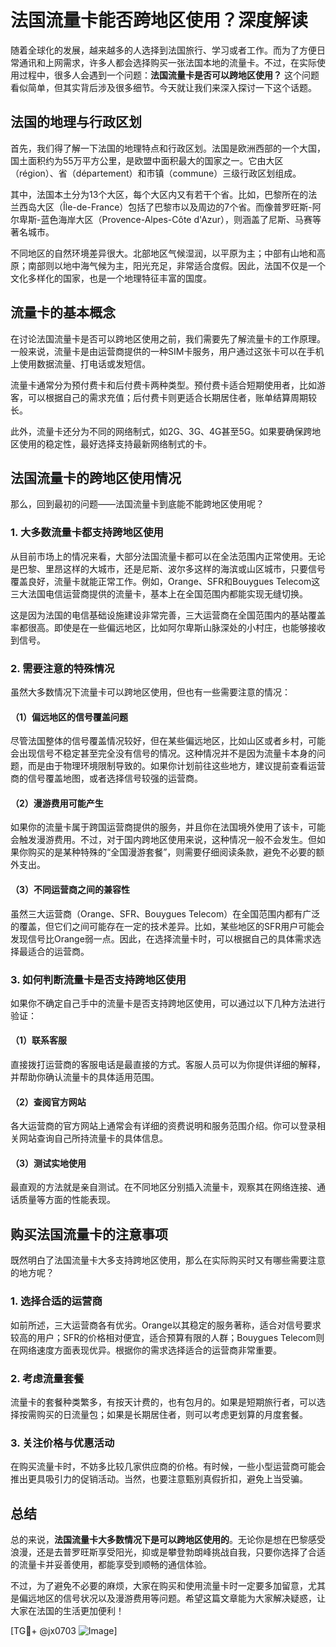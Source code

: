# 法国流量卡能否跨地区使用？深度解读

随着全球化的发展，越来越多的人选择到法国旅行、学习或者工作。而为了方便日常通讯和上网需求，许多人都会选择购买一张法国本地的流量卡。不过，在实际使用过程中，很多人会遇到一个问题：**法国流量卡是否可以跨地区使用？** 这个问题看似简单，但其实背后涉及很多细节。今天就让我们来深入探讨一下这个话题。

## 法国的地理与行政区划

首先，我们得了解一下法国的地理特点和行政区划。法国是欧洲西部的一个大国，国土面积约为55万平方公里，是欧盟中面积最大的国家之一。它由大区（région）、省（département）和市镇（commune）三级行政区划组成。

其中，法国本土分为13个大区，每个大区内又有若干个省。比如，巴黎所在的法兰西岛大区（Île-de-France）包括了巴黎市以及周边的7个省。而像普罗旺斯-阿尔卑斯-蓝色海岸大区（Provence-Alpes-Côte d'Azur），则涵盖了尼斯、马赛等著名城市。

不同地区的自然环境差异很大。北部地区气候湿润，以平原为主；中部有山地和高原；南部则以地中海气候为主，阳光充足，非常适合度假。因此，法国不仅是一个文化多样化的国家，也是一个地理特征丰富的国度。

## 流量卡的基本概念

在讨论法国流量卡是否可以跨地区使用之前，我们需要先了解流量卡的工作原理。一般来说，流量卡是由运营商提供的一种SIM卡服务，用户通过这张卡可以在手机上使用数据流量、打电话或发短信。

流量卡通常分为预付费卡和后付费卡两种类型。预付费卡适合短期使用者，比如游客，可以根据自己的需求充值；后付费卡则更适合长期居住者，账单结算周期较长。

此外，流量卡还分为不同的网络制式，如2G、3G、4G甚至5G。如果要确保跨地区使用的稳定性，最好选择支持最新网络制式的卡。

## 法国流量卡的跨地区使用情况

那么，回到最初的问题——法国流量卡到底能不能跨地区使用呢？

### 1. **大多数流量卡都支持跨地区使用**
从目前市场上的情况来看，大部分法国流量卡都可以在全法范围内正常使用。无论是巴黎、里昂这样的大城市，还是尼斯、波尔多这样的海滨或山区城市，只要信号覆盖良好，流量卡就能正常工作。例如，Orange、SFR和Bouygues Telecom这三大法国电信运营商提供的流量卡，基本上在全国范围内都能实现无缝切换。

这是因为法国的电信基础设施建设非常完善，三大运营商在全国范围内的基站覆盖率都很高。即使是在一些偏远地区，比如阿尔卑斯山脉深处的小村庄，也能够接收到信号。

### 2. **需要注意的特殊情况**
虽然大多数情况下流量卡可以跨地区使用，但也有一些需要注意的情况：

#### （1）偏远地区的信号覆盖问题
尽管法国整体的信号覆盖情况较好，但在某些偏远地区，比如山区或者乡村，可能会出现信号不稳定甚至完全没有信号的情况。这种情况并不是因为流量卡本身的问题，而是由于物理环境限制导致的。如果你计划前往这些地方，建议提前查看运营商的信号覆盖地图，或者选择信号较强的运营商。

#### （2）漫游费用可能产生
如果你的流量卡属于跨国运营商提供的服务，并且你在法国境外使用了该卡，可能会触发漫游费用。不过，对于国内跨地区使用来说，这种情况一般不会发生。但如果你购买的是某种特殊的“全国漫游套餐”，则需要仔细阅读条款，避免不必要的额外支出。

#### （3）不同运营商之间的兼容性
虽然三大运营商（Orange、SFR、Bouygues Telecom）在全国范围内都有广泛的覆盖，但它们之间可能存在一定的技术差异。比如，某些地区的SFR用户可能会发现信号比Orange弱一点。因此，在选择流量卡时，可以根据自己的具体需求选择最适合的运营商。

### 3. **如何判断流量卡是否支持跨地区使用**
如果你不确定自己手中的流量卡是否支持跨地区使用，可以通过以下几种方法进行验证：

#### （1）联系客服
直接拨打运营商的客服电话是最直接的方式。客服人员可以为你提供详细的解释，并帮助你确认流量卡的具体适用范围。

#### （2）查阅官方网站
各大运营商的官方网站上通常会有详细的资费说明和服务范围介绍。你可以登录相关网站查询自己所持流量卡的具体信息。

#### （3）测试实地使用
最直观的方法就是亲自测试。在不同地区分别插入流量卡，观察其在网络连接、通话质量等方面的性能表现。

## 购买法国流量卡的注意事项

既然明白了法国流量卡大多支持跨地区使用，那么在实际购买时又有哪些需要注意的地方呢？

### 1. **选择合适的运营商**
如前所述，三大运营商各有优劣。Orange以其稳定的服务著称，适合对信号要求较高的用户；SFR的价格相对便宜，适合预算有限的人群；Bouygues Telecom则在网络速度方面表现优异。根据你的需求选择适合的运营商非常重要。

### 2. **考虑流量套餐**
流量卡的套餐种类繁多，有按天计费的，也有包月的。如果是短期旅行者，可以选择按需购买的日流量包；如果是长期居住者，则可以考虑更划算的月度套餐。

### 3. **关注价格与优惠活动**
在购买流量卡时，不妨多比较几家供应商的价格。有时候，一些小型运营商可能会推出更具吸引力的促销活动。当然，也要注意甄别真假折扣，避免上当受骗。

## 总结

总的来说，**法国流量卡大多数情况下是可以跨地区使用的**。无论你是想在巴黎感受浪漫，还是去普罗旺斯享受阳光，抑或是攀登勃朗峰挑战自我，只要你选择了合适的流量卡并妥善使用，都能享受到顺畅的通信体验。

不过，为了避免不必要的麻烦，大家在购买和使用流量卡时一定要多加留意，尤其是偏远地区的信号状况以及漫游费用等问题。希望这篇文章能为大家解决疑惑，让大家在法国的生活更加便利！

[TG💪+ @jx0703 ![Image](https://github.com/user-attachments/assets/dbca1d08-cadb-493c-b0ec-ad6f7a83f270)]